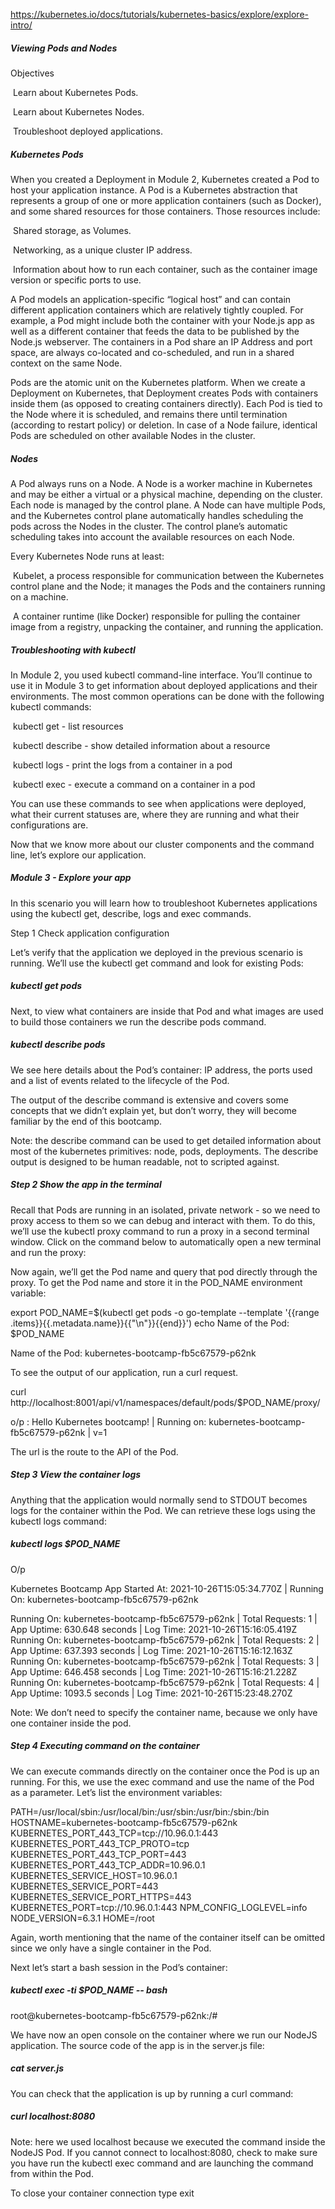 https://kubernetes.io/docs/tutorials/kubernetes-basics/explore/explore-intro/

##### Viewing Pods and Nodes

Objectives

​	Learn about Kubernetes Pods.

​	Learn about Kubernetes Nodes.

​	Troubleshoot deployed applications.

##### Kubernetes Pods

When you created a Deployment in Module 2, Kubernetes created a Pod to host your application instance. A Pod is a Kubernetes abstraction that represents a group of one or more application containers (such as Docker), and some shared resources for those containers. Those resources include:

​	Shared storage, as Volumes.

​	Networking, as a unique cluster IP address.

​	Information about how to run each container, such as the container image version or specific ports to use.

A Pod models an application-specific “logical host” and can contain different application containers which are relatively tightly coupled. For example, a Pod might include both the container with your Node.js app as well as a different container that feeds the data to be published by the Node.js webserver. The containers in a Pod share an IP Address and port space, are always co-located and co-scheduled, and run in a shared context on the same Node.

Pods are the atomic unit on the Kubernetes platform. When we create a Deployment on Kubernetes, that Deployment creates Pods with containers inside them (as opposed to creating containers directly). Each Pod is tied to the Node where it is scheduled, and remains there until termination (according to restart policy) or deletion. In case of a Node failure, identical Pods are scheduled on other available Nodes in the cluster.



##### Nodes

A Pod always runs on a Node. A Node is a worker machine in Kubernetes and may be either a virtual or a physical machine, depending on the cluster. Each node is managed by the control plane. A Node can have multiple Pods, and the Kubernetes control plane automatically handles scheduling the pods across the Nodes in the cluster. The control plane’s automatic scheduling takes into account the available resources on each Node.

Every Kubernetes Node runs at least:

​	Kubelet, a process responsible for communication between the Kubernetes control plane and the Node; it manages the Pods and the containers running on a machine.

​	A container runtime (like Docker) responsible for pulling the container image from a registry, unpacking the container, and running the application.



##### Troubleshooting with kubectl

In Module 2, you used kubectl command-line interface. You’ll continue to use it in Module 3 to get information about deployed applications and their environments. The most common operations can be done with the following kubectl commands:

​	kubectl get - list resources

​	kubectl describe - show detailed information about a resource

​	kubectl logs - print the logs from a container in a pod

​	kubectl exec - execute a command on a container in a pod

You can use these commands to see when applications were deployed, what their current statuses are, where they are running and what their configurations are.

Now that we know more about our cluster components and the command line, let’s explore our application.



##### Module 3 - Explore your app

In this scenario you will learn how to troubleshoot Kubernetes applications using the kubectl get, describe, logs and exec commands.

Step 1 Check application configuration

Let’s verify that the application we deployed in the previous scenario is running. We’ll use the kubectl get command and look for existing Pods:

##### kubectl get pods

Next, to view what containers are inside that Pod and what images are used to build those containers we run the describe pods command.

##### kubectl describe pods

We see here details about the Pod’s container: IP address, the ports used and a list of events related to the lifecycle of the Pod.

The output of the describe command is extensive and covers some concepts that we didn’t explain yet, but don’t worry, they will become familiar by the end of this bootcamp.

Note: the describe command can be used to get detailed information about most of the kubernetes primitives: node, pods, deployments. The describe output is designed to be human readable, not to scripted against.



##### Step 2 Show the app in the terminal

Recall that Pods are running in an isolated, private network - so we need to proxy access to them so we can debug and interact with them. To do this, we’ll use the kubectl proxy command to run a proxy in a second terminal window. Click on the command below to automatically open a new terminal and run the proxy:



Now again, we’ll get the Pod name and query that pod directly through the proxy. To get the Pod name and store it in the POD_NAME environment variable:

export POD_NAME=$(kubectl get pods -o go-template --template '{{range .items}}{{.metadata.name}}{{"\n"}}{{end}}')
echo Name of the Pod: $POD_NAME

Name of the Pod: kubernetes-bootcamp-fb5c67579-p62nk

To see the output of our application, run a curl request.

curl http://localhost:8001/api/v1/namespaces/default/pods/$POD_NAME/proxy/

o/p : Hello Kubernetes bootcamp! | Running on: kubernetes-bootcamp-fb5c67579-p62nk | v=1

The url is the route to the API of the Pod.



##### Step 3 View the container logs

Anything that the application would normally send to STDOUT becomes logs for the container within the Pod. We can retrieve these logs using the kubectl logs command:

##### kubectl logs $POD_NAME

O/p 

Kubernetes Bootcamp App Started At: 2021-10-26T15:05:34.770Z | Running On:  kubernetes-bootcamp-fb5c67579-p62nk 

Running On: kubernetes-bootcamp-fb5c67579-p62nk | Total Requests: 1 | App Uptime: 630.648 seconds | Log Time: 2021-10-26T15:16:05.419Z
Running On: kubernetes-bootcamp-fb5c67579-p62nk | Total Requests: 2 | App Uptime: 637.393 seconds | Log Time: 2021-10-26T15:16:12.163Z
Running On: kubernetes-bootcamp-fb5c67579-p62nk | Total Requests: 3 | App Uptime: 646.458 seconds | Log Time: 2021-10-26T15:16:21.228Z
Running On: kubernetes-bootcamp-fb5c67579-p62nk | Total Requests: 4 | App Uptime: 1093.5 seconds | Log Time: 2021-10-26T15:23:48.270Z

Note: We don’t need to specify the container name, because we only have one container inside the pod.



##### Step 4 Executing command on the container

We can execute commands directly on the container once the Pod is up an running. For this, we use the exec command and use the name of the Pod as a parameter. Let’s list the environment variables:

PATH=/usr/local/sbin:/usr/local/bin:/usr/sbin:/usr/bin:/sbin:/bin
HOSTNAME=kubernetes-bootcamp-fb5c67579-p62nk
KUBERNETES_PORT_443_TCP=tcp://10.96.0.1:443
KUBERNETES_PORT_443_TCP_PROTO=tcp
KUBERNETES_PORT_443_TCP_PORT=443
KUBERNETES_PORT_443_TCP_ADDR=10.96.0.1
KUBERNETES_SERVICE_HOST=10.96.0.1
KUBERNETES_SERVICE_PORT=443
KUBERNETES_SERVICE_PORT_HTTPS=443
KUBERNETES_PORT=tcp://10.96.0.1:443
NPM_CONFIG_LOGLEVEL=info
NODE_VERSION=6.3.1
HOME=/root

Again, worth mentioning that the name of the container itself can be omitted since we only have a single container in the Pod.

Next let’s start a bash session in the Pod’s container:

##### kubectl exec -ti $POD_NAME -- bash

root@kubernetes-bootcamp-fb5c67579-p62nk:/# 

We have now an open console on the container where we run our NodeJS application. The source code of the app is in the server.js file:

##### cat server.js

You can check that the application is up by running a curl command:

##### curl localhost:8080

Note: here we used localhost because we executed the command inside the NodeJS Pod. If you cannot connect to localhost:8080, check to make sure you have run the kubectl exec command and are launching the command from within the Pod.

To close your container connection type exit





